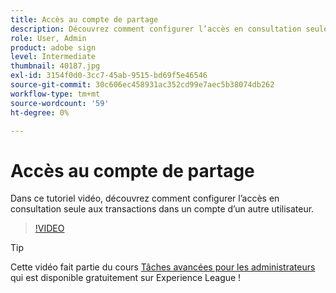 ```yaml
---
title: Accès au compte de partage
description: Découvrez comment configurer l’accès en consultation seulement aux transactions dans un compte d’un autre utilisateur.
role: User, Admin
product: adobe sign
level: Intermediate
thumbnail: 40187.jpg
exl-id: 3154f0d0-3cc7-45ab-9515-bd69f5e46546
source-git-commit: 30c606ec458931ac352cd99e7aec5b38074db262
workflow-type: tm+mt
source-wordcount: '59'
ht-degree: 0%

---
```


# Accès au compte de partage

Dans ce tutoriel vidéo, découvrez comment configurer l’accès en consultation seule aux transactions dans un compte d’un autre utilisateur.

>[!VIDEO](https://video.tv.adobe.com/v/40187?hidetitle=true)

>[!TIP]
>
>Cette vidéo fait partie du cours [Tâches avancées pour les administrateurs](https://experienceleague.adobe.com/?recommended=Sign-A-1-2020.1) qui est disponible gratuitement sur Experience League !
